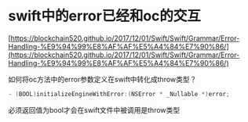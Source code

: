 # swift中的error已经和oc的交互

[https://blockchain520.github.io/2017/12/01/Swift/Swift/Grammar/Error-Handling-%E9%94%99%E8%AF%AF%E5%A4%84%E7%90%86/](https://blockchain520.github.io/2017/12/01/Swift/Swift/Grammar/Error-Handling-%E9%94%99%E8%AF%AF%E5%A4%84%E7%90%86/)

如何将oc方法中的error参数定义在swift中转化成throw类型？

```swift
- (BOOL)initializeEngineWithError:(NSError * _Nullable *)error;
```

必须返回值为bool才会在swift文件中被调用是throw类型

